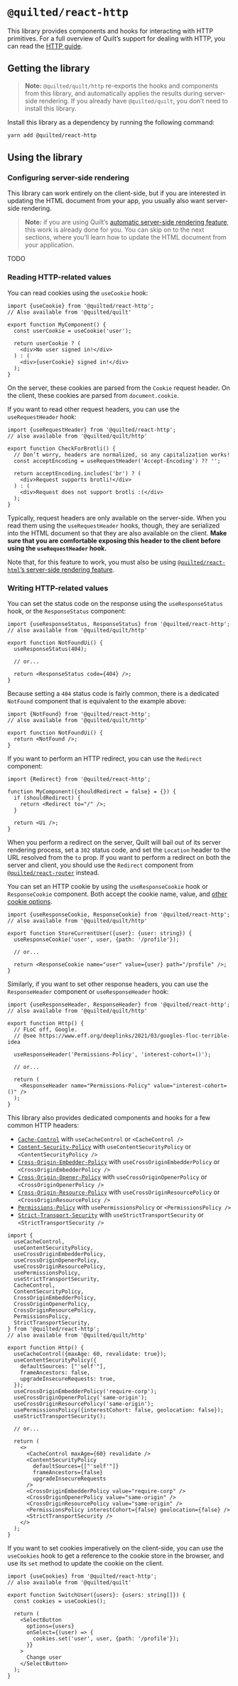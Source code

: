 # `@quilted/react-http`

This library provides components and hooks for interacting with HTTP primitives. For a full overview of Quilt’s support for dealing with HTTP, you can read the [HTTP guide](../../documentation/features/http.md).

## Getting the library

> **Note:** `@quilted/quilt/http` re-exports the hooks and components from this library, and automatically applies the results during server-side rendering. If you already have `@quilted/quilt`, you don’t need to install this library.

Install this library as a dependency by running the following command:

```zsh
yarn add @quilted/react-http
```

## Using the library

### Configuring server-side rendering

This library can work entirely on the client-side, but if you are interested in updating the HTML document from your app, you usually also want server-side rendering.

> **Note:** if you are using Quilt’s [automatic server-side rendering feature](../../documentation/features/server-rendering.md), this work is already done for you. You can skip on to the next sections, where you’ll learn how to update the HTML document from your application.

TODO

### Reading HTTP-related values

You can read cookies using the `useCookie` hook:

```tsx
import {useCookie} from '@quilted/react-http';
// Also available from '@quilted/quilt'

export function MyComponent() {
  const userCookie = useCookie('user');

  return userCookie ? (
    <div>No user signed in!</div>
  ) : (
    <div>{userCookie} signed in!</div>
  );
}
```

On the server, these cookies are parsed from the `Cookie` request header. On the client, these cookies are parsed from `document.cookie`.

If you want to read other request headers, you can use the `useRequestHeader` hook:

```tsx
import {useRequestHeader} from '@quilted/react-http';
// also available from '@quilted/quilt/http'

export function CheckForBrotli() {
  // Don’t worry, headers are normalized, so any capitalization works!
  const acceptEncoding = useRequestHeader('Accept-Encoding') ?? '';

  return acceptEncoding.includes('br') ? (
    <div>Request supports brotli!</div>
  ) : (
    <div>Request does not support brotli :(</div>
  );
}
```

Typically, request headers are only available on the server-side. When you read them using the `useRequestHeader` hooks, though, they are serialized into the HTML document so that they are also available on the client. **Make sure that you are comfortable exposing this header to the client before using the `useRequestHeader` hook.**

Note that, for this feature to work, you must also be using [`@quilted/react-html`’s server-side rendering feature](./TODO).

### Writing HTTP-related values

You can set the status code on the response using the `useResponseStatus` hook, or the `ResponseStatus` component:

```tsx
import {useResponseStatus, ResponseStatus} from '@quilted/react-http';
// also available from '@quilted/quilt/http'

export function NotFoundUi() {
  useResponseStatus(404);

  // or...

  return <ResponseStatus code={404} />;
}
```

Because setting a `404` status code is fairly common, there is a dedicated `NotFound` component that is equivalent to the example above:

```tsx
import {NotFound} from '@quilted/react-http';
// also available from '@quilted/quilt/http'

export function NotFoundUi() {
  return <NotFound />;
}
```

If you want to perform an HTTP redirect, you can use the `Redirect` component:

```tsx
import {Redirect} from '@quilted/react-http';

function MyComponent({shouldRedirect = false} = {}) {
  if (shouldRedirect) {
    return <Redirect to="/" />;
  }

  return <Ui />;
}
```

When you perform a redirect on the server, Quilt will bail out of its server rendering process, set a `302` status code, and set the `Location` header to the URL resolved from the `to` prop. If you want to perform a redirect on both the server and client, you should use the `Redirect` component from [`@quilted/react-router`](../react-router) instead.

You can set an HTTP cookie by using the `useResponseCookie` hook or `ResponseCookie` component. Both accept the cookie name, value, and [other cookie options](https://developer.mozilla.org/en-US/docs/Web/HTTP/Cookies).

```tsx
import {useResponseCookie, ResponseCookie} from '@quilted/react-http';
// also available from '@quilted/quilt/http'

export function StoreCurrentUser({user}: {user: string}) {
  useResponseCookie('user', user, {path: '/profile'});

  // or...

  return <ResponseCookie name="user" value={user} path="/profile" />;
}
```

Similarly, if you want to set other response headers, you can use the `ResponseHeader` component or `useResponseHeader` hook:

```tsx
import {useResponseHeader, ResponseHeader} from '@quilted/react-http';
// also available from '@quilted/quilt/http'

export function Http() {
  // FLoC off, Google.
  // @see https://www.eff.org/deeplinks/2021/03/googles-floc-terrible-idea

  useResponseHeader('Permissions-Policy', 'interest-cohort=()');

  // or...

  return (
    <ResponseHeader name="Permissions-Policy" value="interest-cohort=()" />
  );
}
```

This library also provides dedicated components and hooks for a few common HTTP headers:

- [`Cache-Control`](https://developer.mozilla.org/en-US/docs/Web/HTTP/Headers/Cache-Control) with `useCacheControl` or `<CacheControl />`
- [`Content-Security-Policy`](https://developer.mozilla.org/en-US/docs/Web/HTTP/Headers/Content-Security-Policy) with `useContentSecurityPolicy` or `<ContentSecurityPolicy />`
- [`Cross-Origin-Embedder-Policy`](https://developer.mozilla.org/en-US/docs/Web/HTTP/Headers/Cross-Origin-Embedder-Policy) with `useCrossOriginEmbedderPolicy` or `<CrossOriginEmbedderPolicy />`
- [`Cross-Origin-Opener-Policy`](https://developer.mozilla.org/en-US/docs/Web/HTTP/Headers/Cross-Origin-Opener-Policy) with `useCrossOriginOpenerPolicy` or `<CrossOriginOpenerPolicy />`
- [`Cross-Origin-Resource-Policy`](https://developer.mozilla.org/en-US/docs/Web/HTTP/Headers/Cross-Origin-Resource-Policy) with `useCrossOriginResourcePolicy` or `<CrossOriginResourcePolicy />`
- [`Permissions-Policy`](https://developer.mozilla.org/en-US/docs/Web/HTTP/Headers/Feature-Policy) with `usePermissionsPolicy` or `<PermissionsPolicy />`
- [`Strict-Transport-Security`](https://developer.mozilla.org/en-US/docs/Web/HTTP/Headers/Strict-Transport-Security) with `useStrictTransportSecurity` or `<StrictTransportSecurity />`

```tsx
import {
  useCacheControl,
  useContentSecurityPolicy,
  useCrossOriginEmbedderPolicy,
  useCrossOriginOpenerPolicy,
  useCrossOriginResourcePolicy,
  usePermissionsPolicy,
  useStrictTransportSecurity,
  CacheControl,
  ContentSecurityPolicy,
  CrossOriginEmbedderPolicy,
  CrossOriginOpenerPolicy,
  CrossOriginResourcePolicy,
  PermissionsPolicy,
  StrictTransportSecurity,
} from '@quilted/react-http';
// also available from '@quilted/quilt/http'

export function Http() {
  useCacheControl({maxAge: 60, revalidate: true});
  useContentSecurityPolicy({
    defaultSources: ["'self'"],
    frameAncestors: false,
    upgradeInsecureRequests: true,
  });
  useCrossOriginEmbedderPolicy('require-corp');
  useCrossOriginOpenerPolicy('same-origin');
  useCrossOriginResourcePolicy('same-origin');
  usePermissionsPolicy({interestCohort: false, geolocation: false});
  useStrictTransportSecurity();

  // or...

  return (
    <>
      <CacheControl maxAge={60} revalidate />
      <ContentSecurityPolicy
        defaultSources={["'self'"]}
        frameAncestors={false}
        upgradeInsecureRequests
      />
      <CrossOriginEmbedderPolicy value="require-corp" />
      <CrossOriginOpenerPolicy value="same-origin" />
      <CrossOriginResourcePolicy value="same-origin" />
      <PermissionsPolicy interestCohort={false} geolocation={false} />
      <StrictTransportSecurity />
    </>
  );
}
```

If you want to set cookies imperatively on the client-side, you can use the `useCookies` hook to get a reference to the cookie store in the browser, and use its `set` method to update the cookie on the client.

```tsx
import {useCookies} from '@quilted/react-http';
// also available from '@quilted/quilt'

export function SwitchUser({users}: {users: string[]}) {
  const cookies = useCookies();

  return (
    <SelectButton
      options={users}
      onSelect={(user) => {
        cookies.set('user', user, {path: '/profile'});
      }}
    >
      Change user
    </SelectButton>
  );
}
```
